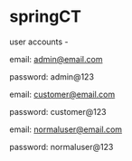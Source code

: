 # springCT

user accounts - 

email: admin@email.com

password: admin@123

email: customer@email.com

password: customer@123

email: normaluser@email.com

password: normaluser@123
